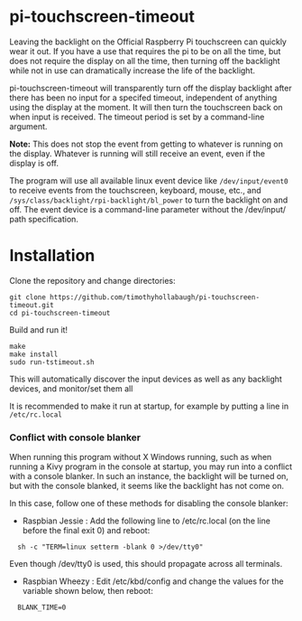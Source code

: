 # pi-touchscreen-timeout
Leaving the backlight on the Official Raspberry Pi touchscreen can quickly wear it out.
If you have a use that requires the pi to be on all the time, but does not require the
display on all the time, then turning off the backlight while not in use can dramatically
increase the life of the backlight.

pi-touchscreen-timeout will transparently turn off the display backlight after there 
has been no input for a specifed timeout, independent of anything using the display
at the moment. It will then turn the touchscreen back on when input is received. The
timeout period is set by a command-line argument.

**Note:** This does not stop the event from getting to whatever is running on the
display. Whatever is running will still receive an event, even if the display
is off.

The program will use all available linux event device like `/dev/input/event0` to receive events
from the touchscreen, keyboard, mouse, etc., and `/sys/class/backlight/rpi-backlight/bl_power`
to turn the backlight on and off. The event device is a command-line parameter without the
/dev/input/ path specification.

# Installation

Clone the repository and change directories:
```
git clone https://github.com/timothyhollabaugh/pi-touchscreen-timeout.git
cd pi-touchscreen-timeout
```

Build and run it!
```
make
make install
sudo run-tstimeout.sh
```

This will automatically discover the input devices as well as any backlight
devices, and monitor/set them all

It is recommended to make it run at startup, for example by putting a line in 
`/etc/rc.local`


### Conflict with console blanker

When running this program without X Windows running, such as when running a Kivy
program in the console at startup, you may run into a conflict with a console 
blanker.  In such an instance, the backlight will be turned on, but with the 
console blanked, it seems like the backlight has not come on.

In this case, follow one of these methods for disabling the console blanker:
   * Raspbian Jessie : 
     Add the following line to /etc/rc.local (on the line before the final exit 0) 
     and reboot:
```
  sh -c "TERM=linux setterm -blank 0 >/dev/tty0"
```

   Even though /dev/tty0 is used, this should propagate across all terminals.

   * Raspbian Wheezy :
     Edit /etc/kbd/config and change the values for the variable shown below, 
     then reboot:
```
  BLANK_TIME=0
```
